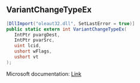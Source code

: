 ## VariantChangeTypeEx

```csharp
[DllImport("oleaut32.dll", SetLastError = true)]
public static extern int VariantChangeTypeEx(
   IntPtr pvargDest,
   IntPtr pvarSrc,
   uint lcid,
   ushort wFlags,
   ushort vt
);
```

Microsoft documentation: [Link](https://docs.microsoft.com/en-us/windows/win32/api/oleauto/nf-oleauto-variantchangetypeex)
